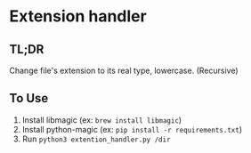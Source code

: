 # Extension handler

## TL;DR

Change file's extension to its real type, lowercase. (Recursive)

## To Use

1. Install libmagic (ex: `brew install libmagic`)
1. Install python-magic (ex: `pip install -r requirements.txt`)
1. Run `python3 extention_handler.py /dir`
